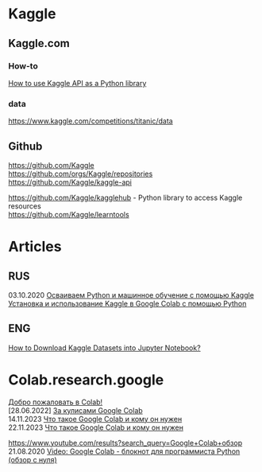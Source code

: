 # Kaggle           
## Kaggle.com                
### How-to
[How to use Kaggle API as a Python library](https://www.kaggle.com/code/harupy/how-to-use-kaggle-api-as-a-python-library)                       

### data
https://www.kaggle.com/competitions/titanic/data            

## Github           
https://github.com/Kaggle             
https://github.com/orgs/Kaggle/repositories                               
https://github.com/Kaggle/kaggle-api                  

https://github.com/Kaggle/kagglehub - Python library to access Kaggle resources                      
https://github.com/Kaggle/learntools                    

# Articles
## RUS           
03.10.2020 [Осваиваем Python и машинное обучение с помощью Kaggle](https://proglib.io/p/izuchenie-python-i-mashinnogo-obucheniya-s-pomoshchyu-kaggle-2020-10-03)           
[Установка и использование Kaggle в Google Colab с помощью Python](https://qa-coder.ru/a/603075-colab-python-install-kaggle)         

## ENG
[How to Download Kaggle Datasets into Jupyter Notebook?](https://www.geeksforgeeks.org/how-to-download-kaggle-datasets-into-jupyter-notebook/)              


# Colab.research.google
[Добро пожаловать в Colab!](https://colab.research.google.com/?hl=ru_RU)          
[28.06.2022] [За кулисами Google Colab](https://habr.com/ru/companies/skillfactory/articles/673572/)               
14.11.2023 [Что такое Google Colab и кому он нужен](https://practicum.yandex.ru/blog/bloknot-google-colab-dlya-programmirovaniya-python/)                                  
22.11.2023 [Что такое Google Colab и кому он нужен](https://blog.skillfactory.ru/chto-takoe-google-colaboratory-i-komu-on-nuzhen/)                     

https://www.youtube.com/results?search_query=Google+Colab+обзор               
21.08.2020 [Video: Google Colab - блокнот для программиста Python (обзор с нуля)](https://www.youtube.com/watch?v=rt4806DzfUY)         
